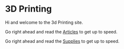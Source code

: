 # 3D Printing

Hi and welcome to the 3d Printing site.

Go right ahead and read the [Articles](articles/intro.md) to get up to speed.

Go right ahead and read the [Supplies](supplies/intro.md) to get up to speed.
